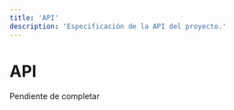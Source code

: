 ```yaml
---
title: 'API'
description: 'Especificación de la API del proyecto.'
---
```


# API

Pendiente de completar
